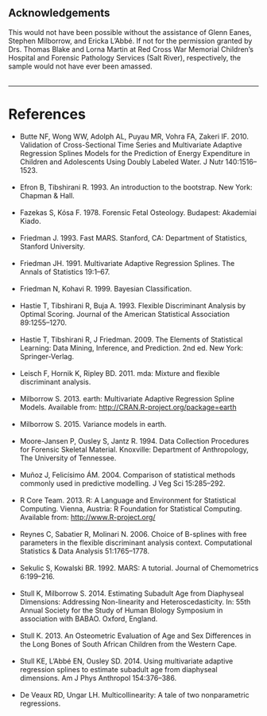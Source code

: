 ## Acknowledgements
This would not have been possible without the assistance of Glenn Eanes, Stephen Milborrow, and Ericka L’Abbé. If not for the permission granted by Drs. Thomas Blake and Lorna Martin at Red Cross War Memorial Children’s Hospital and Forensic Pathology Services (Salt River), respectively, the sample would not have ever been amassed.
<br><br>

---

# References
- Butte NF, Wong WW, Adolph AL, Puyau MR, Vohra FA, Zakeri IF. 2010. Validation of Cross-Sectional Time Series and Multivariate Adaptive Regression Splines Models for the Prediction of Energy Expenditure in Children and Adolescents Using Doubly Labeled Water. J Nutr 140:1516–1523.
<br><br>
- Efron B, Tibshirani R. 1993. An introduction to the bootstrap. New York: Chapman & Hall.
<br><br>
- Fazekas S, Kósa F. 1978. Forensic Fetal Osteology. Budapest: Akademiai Kiado.
<br><br>
- Friedman J. 1993. Fast MARS. Stanford, CA: Department of Statistics, Stanford University.
<br><br>
- Friedman JH. 1991. Multivariate Adaptive Regression Splines. The Annals of Statistics 19:1–67.
<br><br>
- Friedman N, Kohavi R. 1999. Bayesian Classification.
<br><br>
- Hastie T, Tibshirani R, Buja A. 1993. Flexible Discriminant Analysis by Optimal Scoring. Journal of the American Statistical Association 89:1255–1270.
<br><br>
- Hastie T, Tibshirani R, J Friedman. 2009. The Elements of Statistical Learning: Data Mining, Inference, and Prediction. 2nd ed. New York: Springer-Verlag.
<br><br>
- Leisch F, Hornik K, Ripley BD. 2011. mda: Mixture and flexible discriminant analysis.
<br><br>
- Milborrow S. 2013. earth: Multivariate Adaptive Regression Spline Models. Available from: http://CRAN.R-project.org/package=earth
<br><br>
- Milborrow S. 2015. Variance models in earth.
<br><br>
- Moore-Jansen P, Ousley S, Jantz R. 1994. Data Collection Procedures for Forensic Skeletal Material. Knoxville: Department of Anthropology, The University of Tennessee.
<br><br>
- Muñoz J, Felicísimo ÁM. 2004. Comparison of statistical methods commonly used in predictive modelling. J Veg Sci 15:285–292.
<br><br>
- R Core Team. 2013. R: A Language and Environment for Statistical Computing. Vienna, Austria: R Foundation for Statistical Computing. Available from: http://www.R-project.org/
<br><br>
- Reynes C, Sabatier R, Molinari N. 2006. Choice of B-splines with free parameters in the flexible discriminant analysis context. Computational Statistics & Data Analysis 51:1765–1778.
<br><br>
- Sekulic S, Kowalski BR. 1992. MARS: A tutorial. Journal of Chemometrics 6:199–216.
<br><br>
- Stull K, Milborrow S. 2014. Estimating Subadult Age from Diaphyseal Dimensions: Addressing Non-linearity and Heteroscedasticity. In: 55th Annual Society for the Study of Human BIology Symposium in association with BABAO. Oxford, England.
<br><br>
- Stull K. 2013. An Osteometric Evaluation of Age and Sex Differences in the Long Bones of South African Children from the Western Cape.
<br><br>
- Stull KE, L’Abbé EN, Ousley SD. 2014. Using multivariate adaptive regression splines to estimate subadult age from diaphyseal dimensions. Am J Phys Anthropol 154:376–386.
<br><br>
- De Veaux RD, Ungar LH. Multicollinearity: A tale of two nonparametric regressions.
<br><br>
